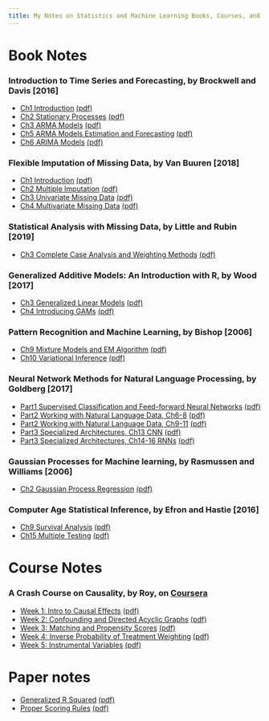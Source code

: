 ```yaml
---
title: My Notes on Statistics and Machine Learning Books, Courses, and Papers
---
```


# Book Notes

### Introduction to Time Series and Forecasting, by Brockwell and Davis [2016]

* [Ch1 Introduction](https://liyingbo.com/stat/2018/12/18/book-notes-introduction-to-time-series-and-forecasting-ch1/) [(pdf)](https://liyingbo.com/pdf/111918_time_series_ch1.pdf)
* [Ch2 Stationary Processes](https://liyingbo.com/stat/2019/01/19/book-notes-introduction-to-time-series-and-forecasting-ch2-stationary-processes/) [(pdf)](https://liyingbo.com/pdf/121018_time_series_ch2.pdf)
* [Ch3 ARMA Models](https://liyingbo.com/stat/2019/01/26/book-notes-introduction-to-time-series-and-forecasting-ch3-arma-models/) [(pdf)](https://liyingbo.com/pdf/122918_time_series_ch3.pdf)
* [Ch5 ARMA Models Estimation and Forecasting](https://liyingbo.com/stat/2020/03/20/book-notes-intro-to-time-series-and-forecasting-ch5-modeling-and-forecasting-with-arma-processes/) [(pdf)](https://liyingbo.com/pdf/010119_time_series_ch5.pdf)
* [Ch6 ARIMA Models](https://liyingbo.com/stat/2020/03/21/book-notes-intro-to-time-series-and-forecasting-ch6-arima-models/) [(pdf)](https://liyingbo.com/pdf/012119_time_series_ch6.pdf)
    
### Flexible Imputation of Missing Data, by Van Buuren [2018]   

* [Ch1 Introduction](https://liyingbo.com/stat/2020/08/22/book-notes-flexible-imputation-of-missing-data-ch1-introduction/) [(pdf)](https://liyingbo.com/pdf/081120_imputation_book_ch1.pdf)
* [Ch2 Multiple Imputation](https://liyingbo.com/stat/2020/08/23/book-notes-flexible-imputation-of-missing-data-ch2-multiple-imputation/) [(pdf)](https://liyingbo.com/pdf/081120_imputation_book_ch2.pdf)
* [Ch3 Univariate Missing Data](https://liyingbo.com/stat/2020/08/24/book-notes-flexible-imputation-of-missing-data-ch3-univariate-missing-data/) [(pdf)](https://liyingbo.com/pdf/081220_imputation_book_ch3.pdf)
* [Ch4 Multivariate Missing Data](https://liyingbo.com/stat/2020/08/25/book-notes-flexible-imputation-of-missing-data-ch4-multivariate-missing-data/) [(pdf)](https://liyingbo.com/pdf/081320_imputation_book_ch4.pdf)
    
### Statistical Analysis with Missing Data, by Little and Rubin [2019]

* [Ch3 Complete Case Analysis
  and Weighting Methods](https://liyingbo.com/stat/2020/09/08/book-notes-statistical-analysis-with-missing-data-ch3-complete-case-analysis-and-weighting-methods/) [(pdf)](https://liyingbo.com/pdf/090720_missing_data_book_ch3.pdf)
    
### Generalized Additive Models: An Introduction with R, by Wood [2017] 

* [Ch3 Generalized Linear Models](https://liyingbo.com/stat/2021/03/21/book-notes-generalized-additive-models-ch3-generalized-linear-models-glm/) [(pdf)](https://liyingbo.com/pdf/102720_GAM_ch3.pdf)
* [Ch4 Introducing GAMs](https://liyingbo.com/stat/2021/03/27/book-notes-generalized-additive-models-ch4-introducing-gams/) [(pdf)](https://liyingbo.com/pdf/012620_GAM_ch4.pdf)

    
### Pattern Recognition and Machine Learning, by Bishop [2006]

* [Ch9 Mixture Models and EM Algorithm](https://liyingbo.com/stat/2020/06/13/book-notes-pattern-recognition-and-machine-learning-ch9-mixture-models-and-em-algorithm/) [(pdf)](https://liyingbo.com/pdf/050120_EM_algorithm_ch9.pdf)
* [Ch10 Variational Inference](https://liyingbo.com/stat/2020/10/27/book-notes-pattern-recognition-and-machine-learning-ch10-variational-inference/) [(pdf)](https://liyingbo.com/pdf/061320_variational_inference_ch10.pdf)
    
### Neural Network Methods for Natural Language Processing, by Goldberg [2017]

* [Part1 Supervised Classification and Feed-forward Neural Networks](https://liyingbo.com/stat/2021/01/20/book-notes-neural-network-methods-for-natural-language-processing-part-1-supervised-classification-and-feed-forward-neural-networks/) [(pdf)](https://liyingbo.com/pdf/010121_NN_for_NLP_book_part1.pdf)
* [Part2 Working with Natural Language Data, Ch6-8](https://liyingbo.com/stat/2021/01/21/book-notes-neural-network-methods-for-natural-language-processing-part-2-working-with-natural-language-data-ch6-8/) [(pdf)](https://liyingbo.com/pdf/010121_NN_for_NLP_book_part2_ch6-8.pdf)
* [Part2 Working with Natural Language Data, Ch9-11](https://liyingbo.com/stat/2021/01/22/book-notes-neural-network-methods-for-natural-language-processing-part-2-working-with-natural-language-data-ch9-11/) [(pdf)](https://liyingbo.com/pdf/010121_NN_for_NLP_book_part2_ch9-11.pdf)
* [Part3 Specialized Architectures, Ch13 CNN](https://liyingbo.com/stat/2021/05/17/book-notes-neural-network-methods-for-natural-language-processing-part-3-specialized-architectures-ch13-cnn/) [(pdf)](https://liyingbo.com/pdf/010121_NN_for_NLP_book_part3_ch13.pdf)
* [Part3 Specialized Architectures, Ch14-16 RNNs](https://liyingbo.com/stat/2021/05/18/book-notes-neural-network-methods-for-natural-language-processing-part-3-specialized-architectures-ch14-16-rnns/) [(pdf)](https://liyingbo.com/pdf/010121_NN_for_NLP_book_part3_ch14-16.pdf)

### Gaussian Processes for Machine learning, by Rasmussen and Williams [2006]

* [Ch2 Gaussian Process Regression](https://liyingbo.com/stat/2021/03/17/book-notes-gaussian-processes-for-machine-learning-ch2-gaussian-process-regression/) [(pdf)](https://liyingbo.com/pdf/022821_Gaussian_process_book_ch2.pdf)

### Computer Age Statistical Inference, by Efron and Hastie [2016]

* [Ch9 Survival Analysis](https://liyingbo.com/stat/2020/06/13/book-notes-computer-age-statistical-inference-ch-9-survival-analysis/) [(pdf)](https://liyingbo.com/pdf/052219_computer_age_stat_inference_Part2_Ch9.pdf)
* [Ch15 Multiple Testing](https://liyingbo.com/stat/2020/09/28/book-notes-computer-age-statistical-inference-ch-15-multiple-testing/) [(pdf)](https://liyingbo.com/pdf/092020_computer_age_stat_inference_Part3_Ch15.pdf)

# Course Notes

### A Crash Course on Causality, by Roy, on [Coursera](https://www.coursera.org/learn/crash-course-in-causality)

* [Week 1: Intro to Causal Effects]() [(pdf)]()
* [Week 2: Confounding and Directed Acyclic Graphs]() [(pdf)]()
* [Week 3: Matching and Propensity Scores]() [(pdf)]()
* [Week 4: Inverse Probability of Treatment Weighting]() [(pdf)]()
* [Week 5: Instrumental Variables]() [(pdf)]()

# Paper notes

* [Generalized R Squared](https://liyingbo.com/stat/2020/10/05/paper-notes-generalized-r-squared/) [(pdf)](https://liyingbo.com/pdf/100420_generalized_R2.pdf)
* [Proper Scoring Rules](https://liyingbo.com/stat/2020/10/12/paper-notes-proper-scoring-rules-and-cost-weighted-loss-functions-for-binary-classification/) [(pdf)](https://liyingbo.com/pdf/101120_proper_scoring_rules.pdf)
